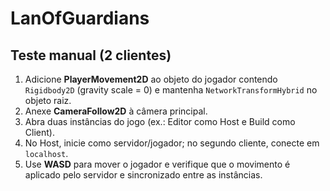 # LanOfGuardians

## Teste manual (2 clientes)

1. Adicione **PlayerMovement2D** ao objeto do jogador contendo `Rigidbody2D` (gravity scale = 0) e mantenha `NetworkTransformHybrid` no objeto raiz.
2. Anexe **CameraFollow2D** à câmera principal.
3. Abra duas instâncias do jogo (ex.: Editor como Host e Build como Client).
4. No Host, inicie como servidor/jogador; no segundo cliente, conecte em `localhost`.
5. Use **WASD** para mover o jogador e verifique que o movimento é aplicado pelo servidor e sincronizado entre as instâncias.
